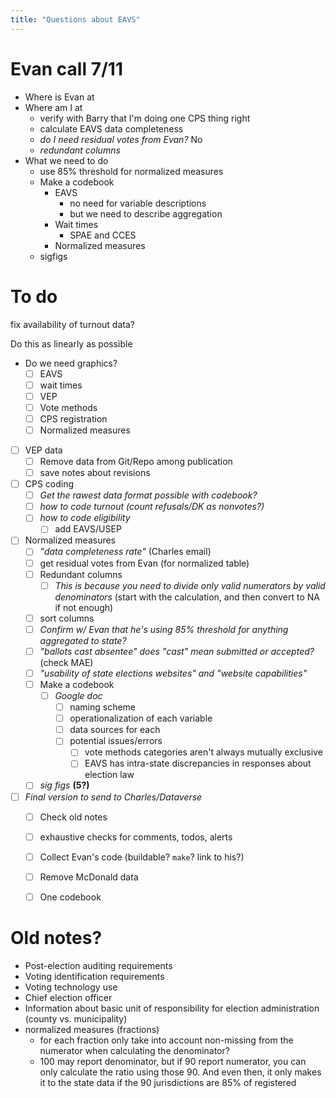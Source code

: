 ```yaml
---
title: "Questions about EAVS"
---
```



# Evan call 7/11

- Where is Evan at
- Where am I at
  + verify with Barry that I'm doing one CPS thing right
  + calculate EAVS data completeness
  + *do I need residual votes from Evan?* No
  + *redundant columns*
- What we need to do
  + use 85% threshold for normalized measures
  + Make a codebook
    * EAVS
      - no need for variable descriptions
      - but we need to describe aggregation
    * Wait times
      - SPAE and CCES
    * Normalized measures
  + sigfigs

# To do

fix availability of turnout data?

Do this as linearly as possible

- Do we need graphics?
  + [ ] EAVS
  + [ ] wait times
  + [ ] VEP
  + [ ] Vote methods
  + [ ] CPS registration
  + [ ] Normalized measures
- [ ] VEP data
  + [ ] Remove data from Git/Repo among publication
  + [ ] save notes about revisions
- [ ] CPS coding
  - [ ] *Get the rawest data format possible with codebook?*
  - [ ] *how to code turnout (count refusals/DK as nonvotes?)*
  - [ ] *how to code eligibility*
    + [ ] add EAVS/USEP
- [ ] Normalized measures
  + [ ] *"data completeness rate"* (Charles email)
  + [ ] get residual votes from Evan (for normalized table)
  + [ ] Redundant columns
    * [ ] *This is because you need to divide only valid numerators by valid denominators* (start with the calculation, and then convert to NA if not enough)
  + [ ] sort columns
  + [ ] *Confirm w/ Evan that he's using 85% threshold for anything aggregated to state?*
  + [ ] *"ballots cast absentee" does "cast" mean submitted or accepted?* (check MAE)
  + [ ] *"usability of state elections websites" and "website capabilities"*
  + [ ] Make a codebook
    * [ ] *Google doc*
      * [ ] naming scheme
      * [ ] operationalization of each variable
      * [ ] data sources for each
      * [ ] potential issues/errors
        - [ ] vote methods categories aren't always mutually exclusive
        - [ ] EAVS has intra-state discrepancies in responses about election law
  + [ ] *sig figs* **(5?)** 
- [ ] *Final version to send to Charles/Dataverse*
  + [ ] Check old notes
  + [ ] exhaustive checks for comments, todos, alerts
  + [ ] Collect Evan's code (buildable? `make`? link to his?)
  + [ ] Remove McDonald data
  + [ ] One codebook
  



# Old notes?

- Post-election auditing requirements
- Voting identification requirements
- Voting technology use
- Chief election officer
- Information about basic unit of responsibility for election administration (county vs. municipality)
- normalized measures (fractions)
  + for each fraction only take into account non-missing from the numerator when calculating the denominator?
  + 100 may report denominator, but if 90 report numerator, you can only calculate the ratio using those 90. And even then, it only makes it to the state data if the 90 jurisdictions are 85% of registered





